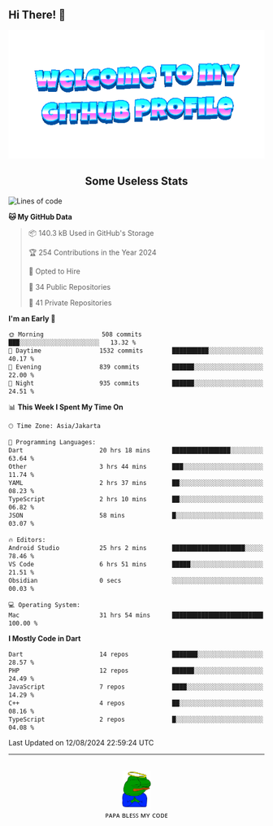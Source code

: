 ## Hi There! 👋

<div align="center">
	<img src="https://raw.githubusercontent.com/deogw/deogw/main/assets/welkom.gif" alt="welkom to my github profile">
	<br>
</div>
<h2 style="text-align:center">Some Useless Stats</h3>

<!--START_SECTION:waka-->
![Lines of code](https://img.shields.io/badge/From%20Hello%20World%20I%27ve%20Written-11.3%20million%20lines%20of%20code-blue)

**🐱 My GitHub Data** 

> 📦 140.3 kB Used in GitHub's Storage 
 > 
> 🏆 254 Contributions in the Year 2024
 > 
> 💼 Opted to Hire
 > 
> 📜 34 Public Repositories 
 > 
> 🔑 41 Private Repositories 
 > 
**I'm an Early 🐤** 

```text
🌞 Morning                508 commits         ███░░░░░░░░░░░░░░░░░░░░░░   13.32 % 
🌆 Daytime                1532 commits        ██████████░░░░░░░░░░░░░░░   40.17 % 
🌃 Evening                839 commits         ██████░░░░░░░░░░░░░░░░░░░   22.00 % 
🌙 Night                  935 commits         ██████░░░░░░░░░░░░░░░░░░░   24.51 % 
```


📊 **This Week I Spent My Time On** 

```text
🕑︎ Time Zone: Asia/Jakarta

💬 Programming Languages: 
Dart                     20 hrs 18 mins      ████████████████░░░░░░░░░   63.64 % 
Other                    3 hrs 44 mins       ███░░░░░░░░░░░░░░░░░░░░░░   11.74 % 
YAML                     2 hrs 37 mins       ██░░░░░░░░░░░░░░░░░░░░░░░   08.23 % 
TypeScript               2 hrs 10 mins       ██░░░░░░░░░░░░░░░░░░░░░░░   06.82 % 
JSON                     58 mins             █░░░░░░░░░░░░░░░░░░░░░░░░   03.07 % 

🔥 Editors: 
Android Studio           25 hrs 2 mins       ████████████████████░░░░░   78.46 % 
VS Code                  6 hrs 51 mins       █████░░░░░░░░░░░░░░░░░░░░   21.51 % 
Obsidian                 0 secs              ░░░░░░░░░░░░░░░░░░░░░░░░░   00.03 % 

💻 Operating System: 
Mac                      31 hrs 54 mins      █████████████████████████   100.00 % 
```

**I Mostly Code in Dart** 

```text
Dart                     14 repos            ███████░░░░░░░░░░░░░░░░░░   28.57 % 
PHP                      12 repos            ██████░░░░░░░░░░░░░░░░░░░   24.49 % 
JavaScript               7 repos             ████░░░░░░░░░░░░░░░░░░░░░   14.29 % 
C++                      4 repos             ██░░░░░░░░░░░░░░░░░░░░░░░   08.16 % 
TypeScript               2 repos             █░░░░░░░░░░░░░░░░░░░░░░░░   04.08 % 
```




 Last Updated on 12/08/2024 22:59:24 UTC
<!--END_SECTION:waka-->
---
<div align="center">
    <br>
    <a href="https://bit.ly/3A2g5zU">
        <img src="https://raw.githubusercontent.com/deogw/deogw/main/assets/papabless.png"
            alt="welkom to my github profile" height="75px">
    </a>
    <br>
ᴘᴀᴘᴀ ʙʟᴇꜱꜱ ᴍʏ ᴄᴏᴅᴇ
</div>
